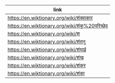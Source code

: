 |link|
|----|
|https://en.wiktionary.org/wiki/शंक्वाकार|
|https://en.wiktionary.org/wiki/शंकु%20परिच्छेद|
|https://en.wiktionary.org/wiki/श़|
|https://en.wiktionary.org/wiki/शंतनु|
|https://en.wiktionary.org/wiki/शंघाई|
|https://en.wiktionary.org/wiki/शंख|
|https://en.wiktionary.org/wiki/शंकर|
|https://en.wiktionary.org/wiki/शंका|
